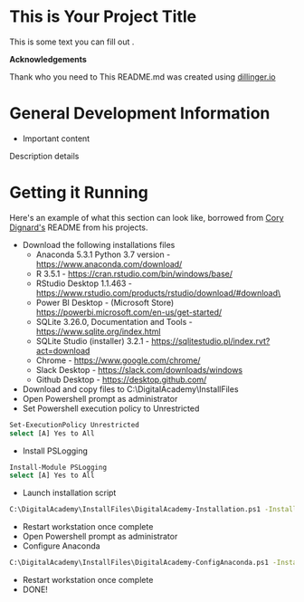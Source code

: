 # This is Your Project Title

This is some text you can fill out .

**Acknowledgements**

Thank who you need to
This README.md was created using [dillinger.io]

# General Development Information

* Important content

Description details

# Getting it Running
Here's an example of what this section can look like, borrowed from [Cory Dignard's](https://github.com/corydignard) README from his projects.

* Download the following installations files
  * Anaconda 5.3.1 Python 3.7 version - https://www.anaconda.com/download/
  * R 3.5.1 - https://cran.rstudio.com/bin/windows/base/
  * RStudio Desktop 1.1.463 - https://www.rstudio.com/products/rstudio/download/#download\
  * Power BI Desktop - (Microsoft Store) https://powerbi.microsoft.com/en-us/get-started/
  * SQLite 3.26.0, Documentation and Tools - https://www.sqlite.org/index.html
  * SQLite Studio (installer) 3.2.1 - https://sqlitestudio.pl/index.rvt?act=download
  * Chrome - https://www.google.com/chrome/
  * Slack Desktop - https://slack.com/downloads/windows
  * Github Desktop - https://desktop.github.com/
* Download and copy files to C:\DigitalAcademy\InstallFiles
* Open Powershell prompt as administrator
* Set Powershell execution policy to Unrestricted


```sh
Set-ExecutionPolicy Unrestricted
select [A] Yes to All 
```
* Install PSLogging
```sh
Install-Module PSLogging
select [A] Yes to All
```
* Launch installation script
```sh
C:\DigitalAcademy\InstallFiles\DigitalAcademy-Installation.ps1 -InstallFiles "c:\DigitalAcademy\InstallFiles"
```
* Restart workstation once complete
* Open Powershell prompt as administrator
* Configure Anaconda
```sh
C:\DigitalAcademy\InstallFiles\DigitalAcademy-ConfigAnaconda.ps1 -InstallFiles"c:\DigitalAcademy\InstallFiles"
```
* Restart workstation once complete
* DONE!

[dillinger.io]: <https://dillinger.io/>
[9to5IT/PS_Script_Template_V2_Logs.ps1]: <https://gist.github.com/9to5IT/d81802b28cfd10ab5d89>
